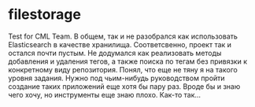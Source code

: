 # filestorage
Test for CML Team.
В общем, так и не разобрался как использовать Elasticsearch в качестве хранилища.
Соответсвенно, проект так и остался почти пустым. 
Не додумался как реализовать методы добавления и удаления тегов, а также поиска по тегам без привязки к конкретному виду репозитория.
Понял, что еще не тяну я на такого уровня задания. Нужно под чьим-нибудь руководством пройти создание таких приложений еще хотя бы пару раз.
Вроде бы и знаю чего хочу, но инструменты еще знаю плохо.
Как-то так...
